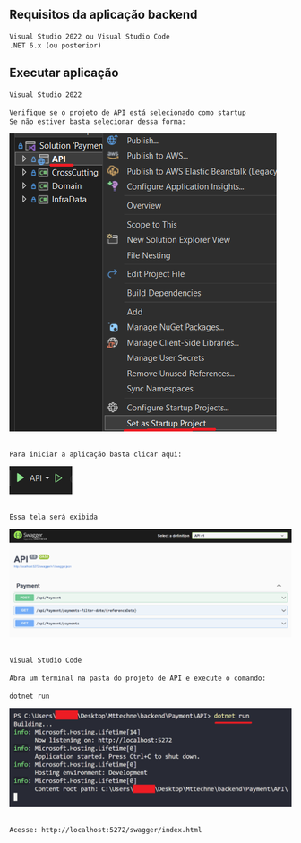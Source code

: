 ## Requisitos da aplicação backend
    Visual Studio 2022 ou Visual Studio Code
    .NET 6.x (ou posterior)

## Executar aplicação
    Visual Studio 2022

    Verifique se o projeto de API está selecionado como startup 
    Se não estiver basta selecionar dessa forma:
![images.png](../.attachments/vs.png)

##
    Para iniciar a aplicação basta clicar aqui:
![images.png](../.attachments/play.png)

## 
    Essa tela será exibida

![images.png](../.attachments/swagger.png)


##  
    Visual Studio Code
    
    Abra um terminal na pasta do projeto de API e execute o comando:

    dotnet run
![images.png](../.attachments/back.png)

##
    Acesse: http://localhost:5272/swagger/index.html
